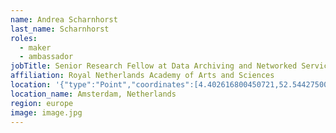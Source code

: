 ```yaml
---
name: Andrea Scharnhorst
last_name: Scharnhorst
roles:
  - maker
  - ambassador
jobTitle: Senior Research Fellow at Data Archiving and Networked Services Department
affiliation: Royal Netherlands Academy of Arts and Sciences
location: '{"type":"Point","coordinates":[4.402616800450721,52.54427500843068]}'
location_name: Amsterdam, Netherlands
region: europe
image: image.jpg
---
```


